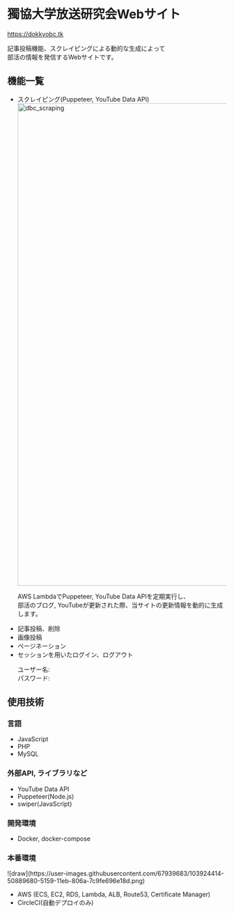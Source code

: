 <h1>獨協大学放送研究会Webサイト</h1>

  <a target="_blank">https://dokkyobc.tk<br></a>
 <p>記事投稿機能、スクレイピングによる動的な生成によって<br>部活の情報を発信するWebサイトです。</p>

<h2>機能一覧</h2>

<ul>
  <li>スクレイピング(Puppeteer, YouTube Data API)</li>
  <img width="1109" alt="dbc_scraping" src="https://user-images.githubusercontent.com/67939683/103884245-a2adc580-5121-11eb-9b44-3bf01fe3ac73.png">
  <p>AWS LambdaでPuppeteer, YouTube Data APIを定期実行し、<br>部活のブログ, YouTubeが更新された際、当サイトの更新情報を動的に生成します。</p>
  <li>記事投稿、削除</li>
  <li>画像投稿</li>
  <li>ページネーション</li>
  <li>セッションを用いたログイン、ログアウト</li>
  <p>
    ユーザー名:<br>
    パスワード:
  </p>
</ul>

<h3></h3>

<h2>使用技術</h2>

<h3>言語</h3>
<ul>
  <li>JavaScript</li>
  <li>PHP</li>
  <li>MySQL</li>
</ul>

<h3>外部API, ライブラリなど</h3>
<ul>
  <li>YouTube Data API</li>
  <li>Puppeteer(Node.js)</li>
  <li>swiper(JavaScript)</li>
</ul>


<h3>開発環境</h3>
<ul>
  <li>Docker, docker-compose</li>
</ul>


<h3>本番環境</h3>
![draw](https://user-images.githubusercontent.com/67939683/103924414-50889680-5159-11eb-806a-7c9fe696e18d.png)
<ul>
  <li>AWS (ECS, EC2, RDS, Lambda, ALB, Route53, Certificate Manager)</li>
  <li>CircleCI(自動デプロイのみ)</li>
</ul>
